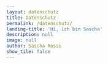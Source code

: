 ```yaml
---
layout: datenschutz
title: Datenschutz
permalink: /datenschutz/
landing-title: 'Hi, ich bin Sascha'
description: null
image: null
author: Sascha Rossi
show_tile: false
---
```

